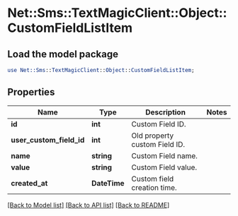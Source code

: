 # Net::Sms::TextMagicClient::Object::CustomFieldListItem

## Load the model package
```perl
use Net::Sms::TextMagicClient::Object::CustomFieldListItem;
```

## Properties
Name | Type | Description | Notes
------------ | ------------- | ------------- | -------------
**id** | **int** | Custom Field ID. | 
**user_custom_field_id** | **int** | Old property custom Field ID. | 
**name** | **string** | Custom Field name. | 
**value** | **string** | Custom Field value. | 
**created_at** | **DateTime** | Custom field creation time. | 

[[Back to Model list]](../README.md#documentation-for-models) [[Back to API list]](../README.md#documentation-for-api-endpoints) [[Back to README]](../README.md)


